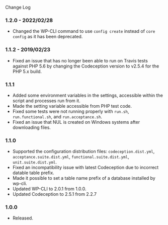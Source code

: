 Change Log

### 1.2.0 - 2022/02/28
- Changed the WP-CLI command to use `config create` instead of `core config` as it has been deprecated.

### 1.1.2 - 2019/02/23
- Fixed an issue that has no longer been able to run on Travis tests against PHP 5.6 by changing the Codeception version to v2.5.4 for the PHP 5.x build. 

### 1.1.1
- Added some environment variables in the settings, accessible within the script and processes run from it. 
- Made the setting variable accessible from PHP test code.
- Fixed some tests were not running properly with `run.sh`, `run.functional.sh`, and `run.acceptance.sh`.
- Fixed an issue that NUL is created on Windows systems after downloading files. 

### 1.1.0
- Supported the configuration distribution files: `codeception.dist.yml`, `acceptance.suite.dist.yml`, `functional.suite.dist.yml`, `unit.suite.dist.yml`.
- Fixed an incompatibility issue with latest Codeception due to incorrect datable table prefix.
- Made it possible to set a table name prefix of a database installed by wp-cli.   
- Updated WP-CLI to 2.0.1 from 1.0.0.
- Updated Codeception to 2.5.1 from 2.2.7 

### 1.0.0
- Released.